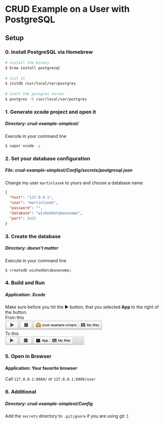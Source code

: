# CRUD Example on a User with PostgreSQL
## Setup
### 0. Install PostgreSQL via Homebrew
```bash
# install the binary
$ brew install postgresql

# init it
$ initdb /usr/local/var/postgres

# start the postgres server
$ postgres -D /usr/local/var/postgres
```
### 1. Generate xcode project and open it
##### <b>Directory:</b> crud-example-simplest/
Execute in your command line
```bash
$ vapor xcode -y
```
### 2. Set your database configuration
##### <b>File:</b> crud-example-simplest/Config/secrets/postgresql.json
Change my user `martinlasek` to yours and choose a database name
```JSON
{
  "host": "127.0.0.1",
  "user": "martinlasek",
  "password": "",
  "database": "wisheddatabasename",
  "port": 5432
}
```
### 3. Create the database
##### <b>Directory:</b> <i>doesn't matter</i>
Execute in your command line
```bash
$ createdb wisheddatabasename;
```
### 4. Build and Run
##### <b>Application:</b> Xcode
Make sure before you hit the ► button, that you selected <b> App </b> to the right of the button. <br>
From this <br>
![From](tutorial/images/Build_and_Run_1.png)
<br> To this <br>
![To](tutorial/images/Build_and_Run_2.png)
### 5. Open in Browser
#### <b>Application:</b> Your favorite browser
Call `127.0.0.1:8989/` or `127.0.0.1:8989/user`

### 6. Additional
##### <b>Directory:</b> crud-example-simplest/Config
Add the `secrets` directory to `.gitignore` if you are using git :)
